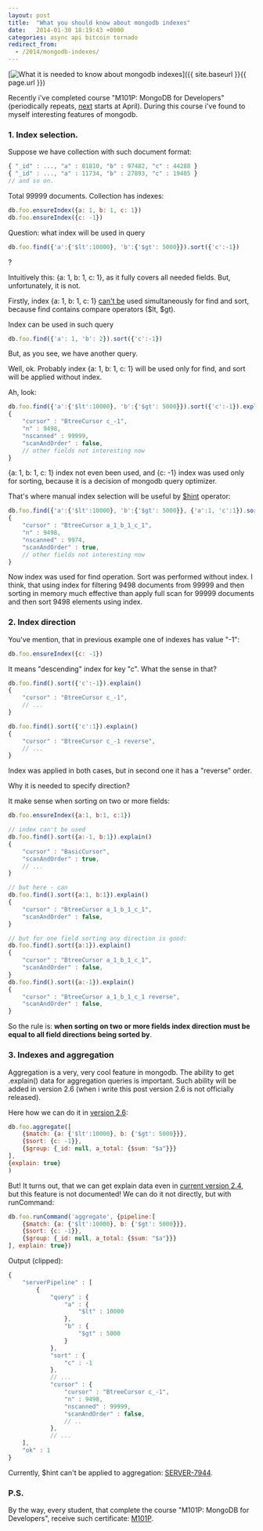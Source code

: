 ```yaml
---
layout: post
title:  "What you should know about mongodb indexes"
date:   2014-01-30 18:19:43 +0000
categories: async api bitcoin tornado
redirect_from:
  - /2014/mongodb-indexes/
---
```


[![What it is needed to know about mongodb indexes](/assets/images/posts/2014-03-07-mongodb-indexes/mongoDB-logo_small.png "What it is needed to know about mongodb indexes")]({{ site.baseurl }}{{ page.url }})

Recently i've completed course "M101P: MongoDB for Developers" (periodically repeats, [next](https://education.mongodb.com/courses/10gen/M101P/2014_April/about) starts at April).
During this course i've found to myself interesting features of mongodb.

<!--more-->

### 1. Index selection.

Suppose we have collection with such document format:

```javascript
{ "_id" : ..., "a" : 81810, "b" : 97482, "c" : 44288 }
{ "_id" : ..., "a" : 11734, "b" : 27893, "c" : 19485 }
// and so on.
```

Total 99999 documents. Collection has indexes:

```javascript
db.foo.ensureIndex({a: 1, b: 1, c: 1})
db.foo.ensureIndex({c: -1})
```

Question: what index will be used in query

```javascript
db.foo.find({'a':{'$lt':10000}, 'b':{'$gt': 5000}}).sort({'c':-1}) 
```

?

Intuitively this: {a: 1, b: 1, c: 1}, as it fully covers all needed fields. But, unfortunately, it is not.

Firstly, index {a: 1, b: 1, c: 1} [can't be](http://docs.mongodb.org/manual/tutorial/sort-results-with-indexes/#use-indexes-to-sort-query-results) used simultaneously for find and sort, because find contains compare operators ($lt, $gt).

Index can be used in such query

```javascript
db.foo.find({'a': 1, 'b': 2}).sort({'c':-1})
```

But, as you see, we have another query.

Well, ok. Probably index {a: 1, b: 1, c: 1} will be used only for find, and sort will be applied without index.

Ah, look:

```javascript
db.foo.find({'a':{'$lt':10000}, 'b':{'$gt': 5000}}).sort({'c':-1}).explain()
{
    "cursor" : "BtreeCursor c_-1",
    "n" : 9498,
    "nscanned" : 99999,
    "scanAndOrder" : false,
    // other fields not interesting now
}
```

{a: 1, b: 1, c: 1} index not even been used, and {c: -1} index was used only for sorting, because it is a decision of mongodb query optimizer.

That's where manual index selection will be useful by [$hint](http://docs.mongodb.org/manual/reference/operator/meta/hint/) operator:

```javascript
db.foo.find({'a':{'$lt':10000}, 'b':{'$gt': 5000}}, {'a':1, 'c':1}).sort({'c':-1}).hint({a: 1, b: 1, c: 1}).explain()
{
    "cursor" : "BtreeCursor a_1_b_1_c_1",
    "n" : 9498,
    "nscanned" : 9974,
    "scanAndOrder" : true,
    // other fields not interesting now
}
```

Now index was used for find operation. Sort was performed without index. I think, that using index for filtering 9498 documents from 99999 and then sorting in memory much effective than apply full scan for 99999 documents and then sort 9498 elements using index.

### 2. Index direction

You've mention, that in previous example one of indexes has value "-1":

```javascript
db.foo.ensureIndex({c: -1})
```

It means "descending" index for key "c". What the sense in that?

```javascript
db.foo.find().sort({'c':-1}).explain()
{
    "cursor" : "BtreeCursor c_-1",
    // ...
}

db.foo.find().sort({'c':1}).explain()
{
    "cursor" : "BtreeCursor c_-1 reverse",
    // ...
}
```

Index was applied in both cases, but in second one it has a "reverse" order.

Why it is needed to specify direction?

It make sense when sorting on two or more fields:

```javascript
db.foo.ensureIndex({a:1, b:1, c:1})

// index can't be used
db.foo.find().sort({a:-1, b:1}).explain()
{
    "cursor" : "BasicCursor",
    "scanAndOrder" : true,
    // ...
}

// but here - can
db.foo.find().sort({a:1, b:1}).explain()
{
    "cursor" : "BtreeCursor a_1_b_1_c_1",
    "scanAndOrder" : false,
}

// but for one field sorting any direction is good:
db.foo.find().sort({a:1}).explain()
{
    "cursor" : "BtreeCursor a_1_b_1_c_1",
    "scanAndOrder" : false,
}
db.foo.find().sort({a:-1}).explain()
{
    "cursor" : "BtreeCursor a_1_b_1_c_1 reverse",
    "scanAndOrder" : false,
}
```

So the rule is: **when sorting on two or more fields index direction must be equal to all field directions being sorted by**.

### 3. Indexes and aggregation

Aggregation is a very, very cool feature in mongodb. The ability to get .explain() data for aggregation queries is important. Such ability will be added in version 2.6 (when i write this post version 2.6 is not officially released).

Here how we can do it in [version 2.6](http://docs.mongodb.org/master/release-notes/2.6/):

```javascript
db.foo.aggregate([
    {$match: {a: {'$lt':10000}, b: {'$gt': 5000}}},
    {$sort: {c: -1}},
    {$group: {_id: null, a_total: {$sum: "$a"}}}
],
{explain: true}
)
```

But! 
It turns out, that we can get explain data even in [current version 2.4](http://stackoverflow.com/a/19601769/821594), but this feature is not documented!
We can do it not directly, but with runCommand:

```javascript
db.foo.runCommand('aggregate', {pipeline:[
    {$match: {a: {'$lt':10000}, b: {'$gt': 5000}}},
    {$sort: {c: -1}},
    {$group: {_id: null, a_total: {$sum: "$a"}}}
], explain: true})

```
Output (clipped):

```javascript
{
    "serverPipeline" : [
        {
            "query" : {
                "a" : {
                    "$lt" : 10000
                },
                "b" : {
                    "$gt" : 5000
                }
            },
            "sort" : {
                "c" : -1
            },
            // ...
            "cursor" : {
                "cursor" : "BtreeCursor c_-1",
                "n" : 9498,
                "nscanned" : 99999,
                "scanAndOrder" : false,
                // ..
            },
            // ...
    ],
    "ok" : 1
}
```

Currently, $hint can't be applied to aggregation: [SERVER-7944](https://jira.mongodb.org/browse/SERVER-7944).

### P.S. 
By the way, every student, that complete the course "M101P: MongoDB for Developers", receive such certificate: [M101P](https://s3.amazonaws.com/edu-cert.10gen.com/downloads/01739dbdba0e46f7964b160203b4f749/Certificate.pdf).
